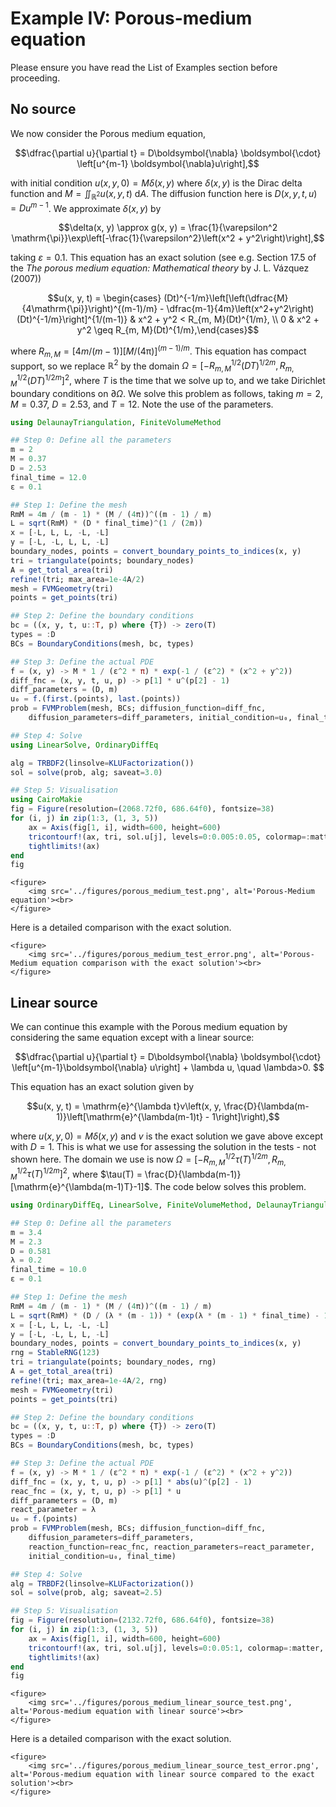 # Example IV: Porous-medium equation 

Please ensure you have read the List of Examples section before proceeding.

## No source 

We now consider the Porous medium equation,

```math
\dfrac{\partial u}{\partial t} = D\boldsymbol{\nabla} \boldsymbol{\cdot} \left[u^{m-1} \boldsymbol{\nabla}u\right],
```

with initial condition $u(x, y, 0) = M\delta(x, y)$ where $\delta(x, y)$ is the Dirac delta function and $M = \iint_{\mathbb R^2} u(x, y, t)~\mathrm{d}A$. The diffusion function here is $D(x, y, t, u) = Du^{m-1}$. We approximate $\delta(x, y)$ by 

```math
\delta(x, y) \approx g(x, y) = \frac{1}{\varepsilon^2 \mathrm{\pi}}\exp\left[-\frac{1}{\varepsilon^2}\left(x^2 + y^2\right)\right],
```

taking $\varepsilon = 0.1$. This equation has an exact solution (see e.g. Section 17.5 of the *The porous medium equation: Mathematical theory* by J. L. Vázquez (2007)) 

```math
u(x, y, t) = \begin{cases} (Dt)^{-1/m}\left[\left(\dfrac{M}{4\mathrm{\pi}}\right)^{(m-1)/m} - \dfrac{m-1}{4m}\left(x^2+y^2\right)(Dt)^{-1/m}\right]^{1/(m-1)} & x^2 + y^2 < R_{m, M}(Dt)^{1/m}, \\
0 & x^2 + y^2 \geq R_{m, M}(Dt)^{1/m},\end{cases}
```

where $R_{m, M} = [4m/(m-1)][M/(4\mathrm{\pi})]^{(m-1)/m}$. This equation has compact support, so we replace $\mathbb R^2$ by the domain $\Omega = [-R_{m, M}^{1/2}(DT)^{1/2m}, R_{m, M}^{1/2}(DT)^{1/2m}]^2$, where $T$ is the time that we solve up to, and we take Dirichlet boundary conditions on $\partial\Omega$. We solve this problem as follows, taking $m = 2$, $M = 0.37$, $D = 2.53$, and $T = 12$. Note the use of the parameters.
```julia
using DelaunayTriangulation, FiniteVolumeMethod

## Step 0: Define all the parameters 
m = 2
M = 0.37
D = 2.53
final_time = 12.0
ε = 0.1

## Step 1: Define the mesh 
RmM = 4m / (m - 1) * (M / (4π))^((m - 1) / m)
L = sqrt(RmM) * (D * final_time)^(1 / (2m))
x = [-L, L, L, -L, -L]
y = [-L, -L, L, L, -L]
boundary_nodes, points = convert_boundary_points_to_indices(x, y)
tri = triangulate(points; boundary_nodes)
A = get_total_area(tri)
refine!(tri; max_area=1e-4A/2)
mesh = FVMGeometry(tri)
points = get_points(tri)

## Step 2: Define the boundary conditions 
bc = ((x, y, t, u::T, p) where {T}) -> zero(T)
types = :D
BCs = BoundaryConditions(mesh, bc, types)

## Step 3: Define the actual PDE  
f = (x, y) -> M * 1 / (ε^2 * π) * exp(-1 / (ε^2) * (x^2 + y^2))
diff_fnc = (x, y, t, u, p) -> p[1] * u^(p[2] - 1)
diff_parameters = (D, m)
u₀ = f.(first.(points), last.(points))
prob = FVMProblem(mesh, BCs; diffusion_function=diff_fnc,
    diffusion_parameters=diff_parameters, initial_condition=u₀, final_time)

## Step 4: Solve
using LinearSolve, OrdinaryDiffEq

alg = TRBDF2(linsolve=KLUFactorization())
sol = solve(prob, alg; saveat=3.0)

## Step 5: Visualisation
using CairoMakie
fig = Figure(resolution=(2068.72f0, 686.64f0), fontsize=38)
for (i, j) in zip(1:3, (1, 3, 5))
    ax = Axis(fig[1, i], width=600, height=600)
    tricontourf!(ax, tri, sol.u[j], levels=0:0.005:0.05, colormap=:matter, extendhigh=:auto)
    tightlimits!(ax)
end
fig
```

```@raw html
<figure>
    <img src='../figures/porous_medium_test.png', alt='Porous-Medium equation'><br>
</figure>
```

Here is a detailed comparison with the exact solution.

```@raw html
<figure>
    <img src='../figures/porous_medium_test_error.png', alt='Porous-Medium equation comparison with the exact solution'><br>
</figure>
```

## Linear source

We can continue this example with the Porous medium equation by considering the same equation except with a linear source:

```math
\dfrac{\partial u}{\partial t} = D\boldsymbol{\nabla} \boldsymbol{\cdot} \left[u^{m-1}\boldsymbol{\nabla} u\right] + \lambda u, \quad \lambda>0. 
```

This equation has an exact solution given by 

```math
u(x, y, t) = \mathrm{e}^{\lambda t}v\left(x, y, \frac{D}{\lambda(m-1)}\left[\mathrm{e}^{\lambda(m-1)t} - 1\right]\right),
```

where $u(x, y, 0) = M\delta(x, y)$ and $v$ is the exact solution we gave above except with $D=1$. This is what we use for assessing the solution in the tests - not shown here. The domain we use is now $\Omega = [-R_{m, M}^{1/2}\tau(T)^{1/2m}, R_{m,M}^{1/2}\tau(T)^{1/2m}]^2$, where $\tau(T) = \frac{D}{\lambda(m-1)}[\mathrm{e}^{\lambda(m-1)T}-1]$. The code below solves this problem.

```julia
using OrdinaryDiffEq, LinearSolve, FiniteVolumeMethod, DelaunayTriangulation, CairoMakie

## Step 0: Define all the parameters 
m = 3.4
M = 2.3
D = 0.581
λ = 0.2
final_time = 10.0
ε = 0.1

## Step 1: Define the mesh 
RmM = 4m / (m - 1) * (M / (4π))^((m - 1) / m)
L = sqrt(RmM) * (D / (λ * (m - 1)) * (exp(λ * (m - 1) * final_time) - 1))^(1 / (2m))
x = [-L, L, L, -L, -L]
y = [-L, -L, L, L, -L]
boundary_nodes, points = convert_boundary_points_to_indices(x, y)
rng = StableRNG(123)
tri = triangulate(points; boundary_nodes, rng)
A = get_total_area(tri)
refine!(tri; max_area=1e-4A/2, rng)
mesh = FVMGeometry(tri)
points = get_points(tri)

## Step 2: Define the boundary conditions 
bc = ((x, y, t, u::T, p) where {T}) -> zero(T)
types = :D
BCs = BoundaryConditions(mesh, bc, types)

## Step 3: Define the actual PDE  
f = (x, y) -> M * 1 / (ε^2 * π) * exp(-1 / (ε^2) * (x^2 + y^2))
diff_fnc = (x, y, t, u, p) -> p[1] * abs(u)^(p[2] - 1)
reac_fnc = (x, y, t, u, p) -> p[1] * u
diff_parameters = (D, m)
react_parameter = λ
u₀ = f.(points)
prob = FVMProblem(mesh, BCs; diffusion_function=diff_fnc,
    diffusion_parameters=diff_parameters,
    reaction_function=reac_fnc, reaction_parameters=react_parameter,
    initial_condition=u₀, final_time)

## Step 4: Solve
alg = TRBDF2(linsolve=KLUFactorization())
sol = solve(prob, alg; saveat=2.5)

## Step 5: Visualisation 
fig = Figure(resolution=(2132.72f0, 686.64f0), fontsize=38)
for (i, j) in zip(1:3, (1, 3, 5))
    ax = Axis(fig[1, i], width=600, height=600)
    tricontourf!(ax, tri, sol.u[j], levels=0:0.05:1, colormap=:matter, extendhigh=:auto)
    tightlimits!(ax)
end
fig
```

```@raw html
<figure>
    <img src='../figures/porous_medium_linear_source_test.png', alt='Porous-medium equation with linear source'><br>
</figure>
```

Here is a detailed comparison with the exact solution.

```@raw html
<figure>
    <img src='../figures/porous_medium_linear_source_test_error.png', alt='Porous-medium equation with linear source compared to the exact solution'><br>
</figure>
```